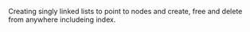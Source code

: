 Creating singly linked lists to point to nodes and create, free and delete from anywhere includeing index.

